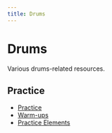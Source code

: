 ```yaml
---
title: Drums
---
```

# Drums

Various drums-related resources.

## Practice

- [Practice](practice.md)
- [Warm-ups](warmup.md)
- [Practice Elements](practice-elements.md)
